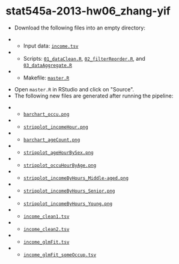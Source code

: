 stat545a-2013-hw06_zhang-yif
============================
   * Download the following files into an empty directory:
-    - Input data: [`income.tsv`](https://github.com/dora7870/stat545a-2013-hw06_zhang-yif/blob/master/data/income.tsv)
-    - Scripts: [`01_dataClean.R`](https://github.com/dora7870/stat545a-2013-hw06_zhang-yif/blob/master/Rscripts/01_dataClean.R), [`02_filterReorder.R`](https://github.com/dora7870/stat545a-2013-hw06_zhang-yif/blob/master/Rscripts/02_filterReorder.R), and [`03_dataAggregate.R`](https://github.com/dora7870/stat545a-2013-hw06_zhang-yif/blob/master/Rscripts/03_dataAggregate.R) 
-    - Makefile: [`master.R`](https://github.com/dora7870/stat545a-2013-hw06_zhang-yif/blob/master/Rscripts/master.R)
   * Open `master.R` in RStudio and click on "Source".
   * The following new files are generated after running the pipeline:
-    - [`barchart_occu.png`](https://github.com/dora7870/homework-6/blob/master/barchart_occu.png)
-    - [`stripplot_incomeHour.png`](https://github.com/dora7870/homework-6/blob/master/stripplot_incomeHour.png)
-    - [`barchart_ageCount.png`](https://github.com/dora7870/homework-6/blob/master/barchart_ageCount.png)
-    - [`stripplot_ageHourBySex.png`](https://github.com/dora7870/homework-6/blob/master/stripplot_ageHourBySex.png)
-    - [`stripplot_occuHourByAge.png`](https://github.com/dora7870/homework-6/blob/master/stripplot_occuHourByAge.png)
-    - [`stripplot_incomeByHours_Middle-aged.png`](https://github.com/dora7870/homework-6/blob/master/stripplot_incomeByHours_Middle-aged.png)
-    - [`stripplot_incomeByHours_Senior.png`](https://github.com/dora7870/homework-6/blob/master/stripplot_incomeByHours_Senior.png)
-    - [`stripplot_incomeByHours_Young.png`](https://github.com/dora7870/homework-6/blob/master/stripplot_incomeByHours_Young.png)
-    - [`income_clean1.tsv`](https://github.com/dora7870/homework-6/blob/master/income_clean1.tsv)
-    - [`income_clean2.tsv`](https://github.com/dora7870/homework-6/blob/master/income_clean2.tsv)
-    - [`income_glmFit.tsv`](https://github.com/dora7870/homework-6/blob/master/income_glmFit.tsv)
-    - [`income_glmFit_someOccup.tsv`](https://github.com/dora7870/homework-6/blob/master/income_glmFit_someOccup.tsv)

